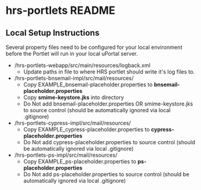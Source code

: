 # hrs-portlets README

## Local Setup Instructions

Several property files need to be configured for your local environment before the Portlet will run in your local uPortal server.

* /hrs-portlets-webapp/src/main/resources/logback.xml
	* Update paths in file to where HRS portlet should write it's log files to.
* /hrs-portlets-bnsemail-impl/src/mail/resources/
	* Copy EXAMPLE_bnsemail-placeholder.properties to **bnsemail-placeholder.properties**
	* Copy **smime-keystore.jks** into directory
	* Do Not add bnsemail-placeholder.properties OR smime-keystore.jks to source control (should be automatically ignored via local .gitignore)
* /hrs-portlets-cypress-impl/src/mail/resources/
	* Copy EXAMPLE_cypress-placeholder.properties to **cypress-placeholder.properties**
	* Do Not add cypress-placeholder.properties to source control (should be automatically ignored via local .gitignore)
* /hrs-portlets-ps-impl/src/mail/resources/
	* Copy EXAMPLE_ps-placeholder.properties to **ps-placeholder.properties**
	* Do Not add ps-placeholder.properties to source control (should be automatically ignored via local .gitignore)
